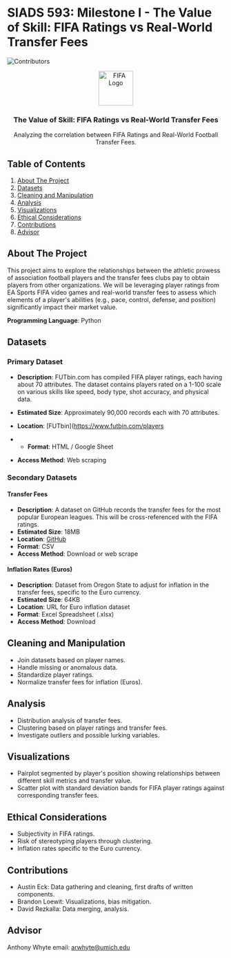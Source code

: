 # SIADS 593: Milestone I - The Value of Skill: FIFA Ratings vs Real-World Transfer Fees

![Contributors](https://img.shields.io/badge/Contributors-3-brightgreen)
<!--![Forks](https://img.shields.io/badge/Forks-2-blue)
![Stargazers](https://img.shields.io/badge/Stars-5-orange)
![Issues](https://img.shields.io/badge/Issues-4-red)
![MIT License](https://img.shields.io/badge/License-MIT-yellow)
--!>

<!-- PROJECT LOGO -->
<p align="center">
  <a href="https://github.com/your_username_/Project-Name">
    <img src="https://c8.alamy.com/comp/2CBM9RJ/fifa-2CBM9RJ.jpg" alt="FIFA Logo" width="80" height="80">
  </a>
</p>


  <h3 align="center">The Value of Skill: FIFA Ratings vs Real-World Transfer Fees</h3>

  <p align="center">
    Analyzing the correlation between FIFA Ratings and Real-World Football Transfer Fees.
    <br />
<!--     <a href="https://github.com/your_username_/Project-Name"><strong>Explore the docs »</strong></a>
    <br />
    <a href="https://github.com/your_username_/Project-Name">View Demo</a>
    ·
    <a href="https://github.com/your_username_/Project-Name/issues">Report Bug</a>
    ·
    <a href="https://github.com/your_username_/Project-Name/issues">Request Feature</a> -->
  </p>
</p>

## Table of Contents

1. [About The Project](#about-the-project)
2. [Datasets](#datasets)
3. [Cleaning and Manipulation](#cleaning-and-manipulation)
4. [Analysis](#analysis)
5. [Visualizations](#visualizations)
6. [Ethical Considerations](#ethical-considerations)
7. [Contributions](#contributions)
9. [Advisor](#advisor)

## About The Project

This project aims to explore the relationships between the athletic prowess of association football players and the transfer fees clubs pay to obtain players from other organizations. We will be leveraging player ratings from EA Sports FIFA video games and real-world transfer fees to assess which elements of a player's abilities (e.g., pace, control, defense, and position) significantly impact their market value.

**Programming Language**: Python

## Datasets

### Primary Dataset

- **Description**: FUTbin.com has compiled FIFA player ratings, each having about 70 attributes. The dataset contains players rated on a 1-100 scale on various skills like speed, body type, shot accuracy, and physical data.
- **Estimated Size**: Approximately 90,000 records each with 70 attributes.
- **Location**: [FUTbin](https://www.futbin.com/players

- - **Format**: HTML / Google Sheet
- **Access Method**: Web scraping

### Secondary Datasets

#### Transfer Fees

- **Description**: A dataset on GitHub records the transfer fees for the most popular European leagues. This will be cross-referenced with the FIFA ratings.
- **Estimated Size**: 18MB
- **Location**: [GitHub](https://github.com/ewenme/transfers/tree/master/data)
- **Format**: CSV
- **Access Method**: Download or web scrape

#### Inflation Rates (Euros)

- **Description**: Dataset from Oregon State to adjust for inflation in the transfer fees, specific to the Euro currency.
- **Estimated Size**: 64KB
- **Location**: URL for Euro inflation dataset
- **Format**: Excel Spreadsheet (.xlsx)
- **Access Method**: Download

## Cleaning and Manipulation

- Join datasets based on player names.
- Handle missing or anomalous data.
- Standardize player ratings.
- Normalize transfer fees for inflation (Euros).

## Analysis

- Distribution analysis of transfer fees.
- Clustering based on player ratings and transfer fees.
- Investigate outliers and possible lurking variables.

## Visualizations

- Pairplot segmented by player's position showing relationships between different skill metrics and transfer value.
- Scatter plot with standard deviation bands for FIFA player ratings against corresponding transfer fees.

## Ethical Considerations

- Subjectivity in FIFA ratings.
- Risk of stereotyping players through clustering.
- Inflation rates specific to the Euro currency.

## Contributions

- Austin Eck: Data gathering and cleaning, first drafts of written components.
- Brandon Loewit: Visualizations, bias mitigation.
- David Rezkalla: Data merging, analysis.


## Advisor

Anthony Whyte 
email: arwhyte@umich.edu


